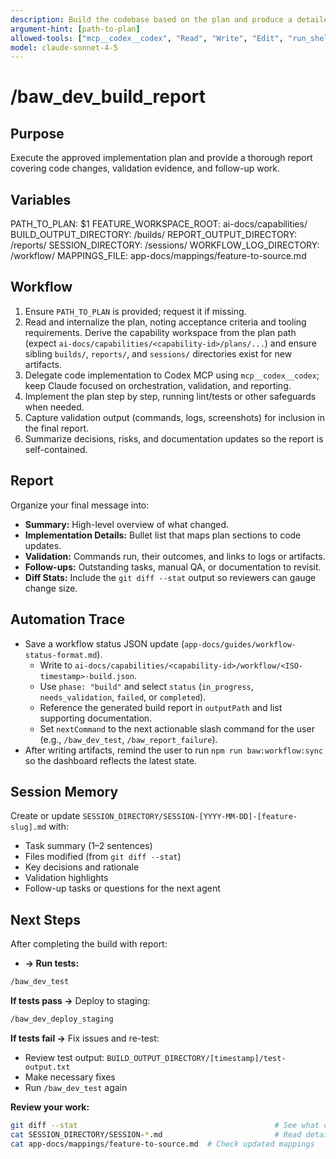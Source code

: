 ```yaml
---
description: Build the codebase based on the plan and produce a detailed report
argument-hint: [path-to-plan]
allowed-tools: ["mcp__codex__codex", "Read", "Write", "Edit", "run_shell_command", "Bash"]
model: claude-sonnet-4-5
---
```


# /baw_dev_build_report

## Purpose
Execute the approved implementation plan and provide a thorough report covering code changes, validation evidence, and follow-up work.

## Variables
PATH_TO_PLAN: $1
FEATURE_WORKSPACE_ROOT: ai-docs/capabilities/
BUILD_OUTPUT_DIRECTORY: <feature-workspace>/builds/
REPORT_OUTPUT_DIRECTORY: <feature-workspace>/reports/
SESSION_DIRECTORY: <feature-workspace>/sessions/
WORKFLOW_LOG_DIRECTORY: <feature-workspace>/workflow/
MAPPINGS_FILE: app-docs/mappings/feature-to-source.md

## Workflow
1. Ensure `PATH_TO_PLAN` is provided; request it if missing.
2. Read and internalize the plan, noting acceptance criteria and tooling requirements. Derive the capability workspace from the
   plan path (expect `ai-docs/capabilities/<capability-id>/plans/...`) and ensure sibling `builds/`, `reports/`, and
   `sessions/` directories exist for new artifacts.
3. Delegate code implementation to Codex MCP using `mcp__codex__codex`; keep Claude focused on orchestration, validation, and reporting.
4. Implement the plan step by step, running lint/tests or other safeguards when needed.
5. Capture validation output (commands, logs, screenshots) for inclusion in the final report.
6. Summarize decisions, risks, and documentation updates so the report is self-contained.

## Report
Organize your final message into:
- **Summary:** High-level overview of what changed.
- **Implementation Details:** Bullet list that maps plan sections to code updates.
- **Validation:** Commands run, their outcomes, and links to logs or artifacts.
- **Follow-ups:** Outstanding tasks, manual QA, or documentation to revisit.
- **Diff Stats:** Include the `git diff --stat` output so reviewers can gauge change size.

## Automation Trace
- Save a workflow status JSON update (`app-docs/guides/workflow-status-format.md`).
  - Write to `ai-docs/capabilities/<capability-id>/workflow/<ISO-timestamp>-build.json`.
  - Use `phase: "build"` and select `status` (`in_progress`, `needs_validation`, `failed`, or `completed`).
  - Reference the generated build report in `outputPath` and list supporting documentation.
  - Set `nextCommand` to the next actionable slash command for the user (e.g., `/baw_dev_test`, `/baw_report_failure`).
- After writing artifacts, remind the user to run `npm run baw:workflow:sync` so the dashboard reflects the latest state.

## Session Memory
Create or update `SESSION_DIRECTORY/SESSION-[YYYY-MM-DD]-[feature-slug].md` with:
- Task summary (1–2 sentences)
- Files modified (from `git diff --stat`)
- Key decisions and rationale
- Validation highlights
- Follow-up tasks or questions for the next agent

## Next Steps
After completing the build with report:

- **→ Run tests:**
```bash
/baw_dev_test
```

**If tests pass →** Deploy to staging:
```bash
/baw_dev_deploy_staging
```

**If tests fail →** Fix issues and re-test:
- Review test output: `BUILD_OUTPUT_DIRECTORY/[timestamp]/test-output.txt`
- Make necessary fixes
- Run `/baw_dev_test` again

**Review your work:**
```bash
git diff --stat                                            # See what changed
cat SESSION_DIRECTORY/SESSION-*.md                         # Read detailed session summary
cat app-docs/mappings/feature-to-source.md  # Check updated mappings
```

